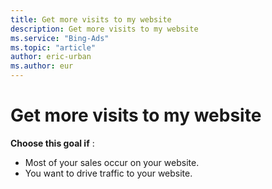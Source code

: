 ```yaml
---
title: Get more visits to my website
description: Get more visits to my website
ms.service: "Bing-Ads"
ms.topic: "article"
author: eric-urban
ms.author: eur
---
```


# Get more visits to my website

**Choose this goal if** :

- Most of your sales occur on your website.
- You want to drive traffic to your website.


